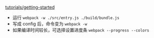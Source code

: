 [tutorials/getting-started](https://webpack.github.io/docs/tutorials/getting-started/#setup-compilation)

* 运行 `webpack -w ./src/entry.js ./build/bundle.js`
* 写成 config 后，命令变为 `webpack -w`
* 如果编译时间较长，可选择设置进度条 `webpack --progress --colors`
